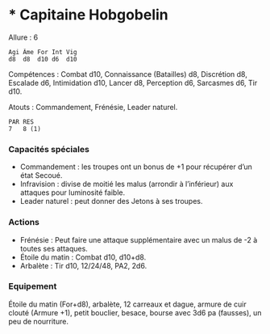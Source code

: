 # * Capitaine Hobgobelin

Allure : 6

	Agi	Âme	For	Int	Vig
	d8	d8	d10	d6	d10

Compétences : Combat d10, Connaissance (Batailles) d8, Discrétion d8, Escalade d6, Intimidation d10, Lancer d8, Perception d6, Sarcasmes d6, Tir d10.

Atouts : Commandement, Frénésie, Leader naturel.

	PAR	RES
	7	8 (1)

### Capacités spéciales
- Commandement : les troupes ont un bonus de +1 pour récupérer d’un état Secoué.
- Infravision : divise de moitié les malus (arrondir à l’inférieur) aux attaques pour luminosité faible.
- Leader naturel : peut donner des Jetons à ses troupes.

### Actions
- Frénésie : Peut faire une attaque supplémentaire avec un malus de -2 à toutes ses attaques.
- Étoile du matin : Combat d10, d10+d8.
- Arbalète : Tir d10, 12/24/48, PA2, 2d6.

### Equipement
Étoile du matin (For+d8), arbalète, 12 carreaux et dague, armure de cuir clouté (Armure +1), petit bouclier, besace, bourse avec 3d6 pa (fausses), un peu de nourriture.
